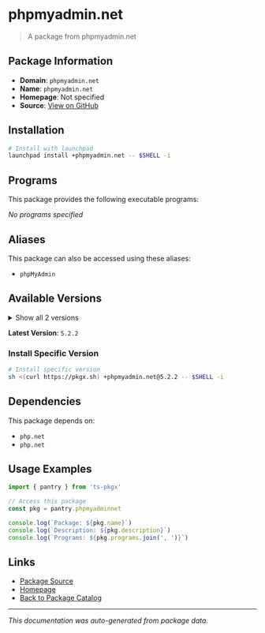 # phpmyadmin.net

> A package from phpmyadmin.net

## Package Information

- **Domain**: `phpmyadmin.net`
- **Name**: `phpmyadmin.net`
- **Homepage**: Not specified
- **Source**: [View on GitHub](https://github.com/pkgxdev/pantry/tree/main/projects/phpmyadmin.net/package.yml)

## Installation

```bash
# Install with launchpad
launchpad install +phpmyadmin.net -- $SHELL -i
```

## Programs

This package provides the following executable programs:

*No programs specified*

## Aliases

This package can also be accessed using these aliases:

- `phpMyAdmin`

## Available Versions

<details>
<summary>Show all 2 versions</summary>

- `5.2.2`, `5.2.1`

</details>

**Latest Version**: `5.2.2`

### Install Specific Version

```bash
# Install specific version
sh <(curl https://pkgx.sh) +phpmyadmin.net@5.2.2 -- $SHELL -i
```

## Dependencies

This package depends on:

- `php.net`
- `php.net`

## Usage Examples

```typescript
import { pantry } from 'ts-pkgx'

// Access this package
const pkg = pantry.phpmyadminnet

console.log(`Package: ${pkg.name}`)
console.log(`Description: ${pkg.description}`)
console.log(`Programs: ${pkg.programs.join(', ')}`)
```

## Links

- [Package Source](https://github.com/pkgxdev/pantry/tree/main/projects/phpmyadmin.net/package.yml)
- [Homepage](#)
- [Back to Package Catalog](../package-catalog.md)

---

*This documentation was auto-generated from package data.*
